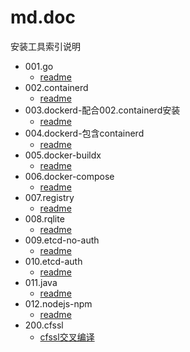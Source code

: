 # md.doc
安装工具索引说明

- 001.go
    - [readme](./001.go/readme.md)
- 002.containerd
    - [readme](./002.containerd/readme.md)
- 003.dockerd-配合002.containerd安装
    - [readme](./003.dockerd-配合002.containerd安装/readme.md)
- 004.dockerd-包含containerd
    - [readme](./004.dockerd-包含containerd/readme.md)
- 005.docker-buildx
    - [readme](./005.docker-buildx/readme.md)
- 006.docker-compose
    - [readme](./006.docker-compose/readme.md)
- 007.registry
    - [readme](./007.registry/readme.md)
- 008.rqlite
    - [readme](./008.rqlite/readme.md)
- 009.etcd-no-auth
    - [readme](./009.etcd-no-auth/readme.md)
- 010.etcd-auth
    - [readme](./010.etcd-auth/readme.md)
- 011.java
    - [readme](./011.java/readme.md)
- 012.nodejs-npm
    - [readme](./012.nodejs-npm/readme.md)
- 200.cfssl
    - [cfssl交叉编译](./200.cfssl/cfssl交叉编译.md)
